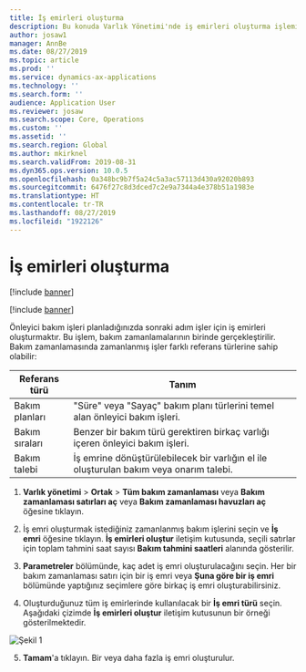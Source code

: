 ```yaml
---
title: İş emirleri oluşturma
description: Bu konuda Varlık Yönetimi'nde iş emirleri oluşturma işlemi açıklanmaktadır.
author: josaw1
manager: AnnBe
ms.date: 08/27/2019
ms.topic: article
ms.prod: ''
ms.service: dynamics-ax-applications
ms.technology: ''
ms.search.form: ''
audience: Application User
ms.reviewer: josaw
ms.search.scope: Core, Operations
ms.custom: ''
ms.assetid: ''
ms.search.region: Global
ms.author: mkirknel
ms.search.validFrom: 2019-08-31
ms.dyn365.ops.version: 10.0.5
ms.openlocfilehash: 0a348bc9b7f5a24c5a3ac57113d430a92020b893
ms.sourcegitcommit: 6476f27c8d3dced7c2e9a7344a4e378b51a1983e
ms.translationtype: HT
ms.contentlocale: tr-TR
ms.lasthandoff: 08/27/2019
ms.locfileid: "1922126"
---
```

# <a name="creating-work-orders"></a>İş emirleri oluşturma

[!include [banner](../../includes/banner.md)]

[!include [banner](../../includes/preview-banner.md)]

Önleyici bakım işleri planladığınızda sonraki adım işler için iş emirleri oluşturmaktır. Bu işlem, bakım zamanlamalarının birinde gerçekleştirilir. Bakım zamanlamasında zamanlanmış işler farklı referans türlerine sahip olabilir:

| Referans türü | Tanım                    |
|-----------------------|------------------------------------------------------------------------------------------------------------|
| Bakım planları     | "Süre" veya "Sayaç" bakım planı türlerini temel alan önleyici bakım işleri.                       |
| Bakım sıraları    | Benzer bir bakım türü gerektiren birkaç varlığı içeren önleyici bakım işleri.           |
| Bakım talebi   | İş emrine dönüştürülebilecek bir varlığın el ile oluşturulan bakım veya onarım talebi. |


1. **Varlık yönetimi** > **Ortak** > **Tüm bakım zamanlaması** veya **Bakım zamanlaması satırları aç** veya **Bakım zamanlaması havuzları aç** öğesine tıklayın.

2. İş emri oluşturmak istediğiniz zamanlanmış bakım işlerini seçin ve **İş emri** öğesine tıklayın. **İş emirleri oluştur** iletişim kutusunda, seçili satırlar için toplam tahmini saat sayısı **Bakım tahmini saatleri** alanında gösterilir.

3. **Parametreler** bölümünde, kaç adet iş emri oluşturulacağını seçin. Her bir bakım zamanlaması satırı için bir iş emri veya **Şuna göre bir iş emri** bölümünde yaptığınız seçimlere göre birkaç iş emri oluşturabilirsiniz.

4. Oluşturduğunuz tüm iş emirlerinde kullanılacak bir **İş emri türü** seçin. Aşağıdaki çizimde **İş emirleri oluştur** iletişim kutusunun bir örneği gösterilmektedir.

![Şekil 1](media/18-preventive-maintenance.png)

5. **Tamam**'a tıklayın. Bir veya daha fazla iş emri oluşturulur.

